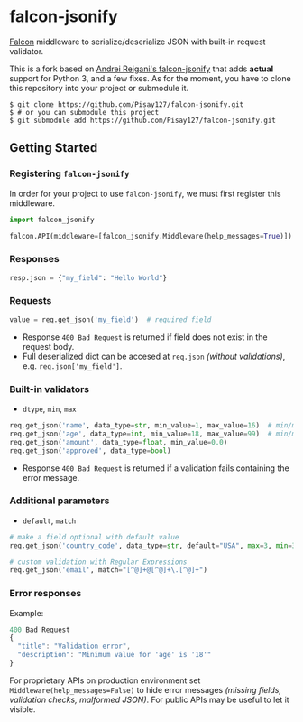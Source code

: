 # falcon-jsonify

 [Falcon](https://github.com/falconry/falcon) middleware to serialize/deserialize JSON with built-in request validator.

This is a fork based on [Andrei Reigani's falcon-jsonify](https://github.com/AndreiRegiani/falcon-jsonify) that adds **actual** support for Python 3, and a few fixes. As for the moment, you have to clone this repository into your project or submodule it.

```shell
$ git clone https://github.com/Pisay127/falcon-jsonify.git
$ # or you can submodule this project
$ git submodule add https://github.com/Pisay127/falcon-jsonify.git
```

## Getting Started

### Registering `falcon-jsonify`
In order for your project to use `falcon-jsonify`, we must first register this middleware.

```python
import falcon_jsonify

falcon.API(middleware=[falcon_jsonify.Middleware(help_messages=True)])
```


### Responses

```python
resp.json = {"my_field": "Hello World"}
```

### Requests

```python
value = req.get_json('my_field')  # required field
```
* Response `400 Bad Request` is returned if field does not exist in the request body.
* Full deserialized dict can be accesed at `req.json` *(without validations)*, e.g. `req.json['my_field']`.


### Built-in validators

* `dtype`, `min`, `max`

```python
req.get_json('name', data_type=str, min_value=1, max_value=16)  # min/max char length
req.get_json('age', data_type=int, min_value=18, max_value=99)  # min/max numeric value
req.get_json('amount', data_type=float, min_value=0.0)
req.get_json('approved', data_type=bool)
```
* Response `400 Bad Request` is returned if a validation fails containing the error message.

### Additional parameters ###

* `default`, `match`

```python
# make a field optional with default value
req.get_json('country_code', data_type=str, default="USA", max=3, min=3)

# custom validation with Regular Expressions
req.get_json('email', match="[^@]+@[^@]+\.[^@]+")
```

### Error responses

Example:

```javascript
400 Bad Request
{
  "title": "Validation error",
  "description": "Minimum value for 'age' is '18'"
}
```

For proprietary APIs on production environment set `Middleware(help_messages=False)` to hide error messages *(missing fields, validation checks, malformed JSON)*. For public APIs may be useful to let it visible.
